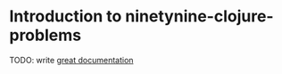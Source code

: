 # Introduction to ninetynine-clojure-problems

TODO: write [great documentation](http://jacobian.org/writing/what-to-write/)
